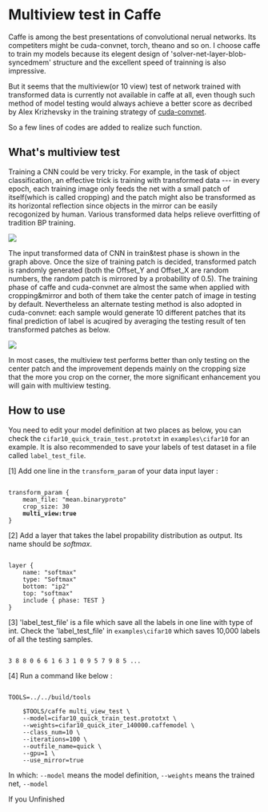 # Multiview test in Caffe

Caffe is among the best presentations of convolutional nerual networks. Its competiters might be cuda-convnet, torch, theano and so on. I choose caffe to train my models because its elegent design of 'solver-net-layer-blob-syncedmem' structure and the excellent speed of trainning is also impressive.

But it seems that the multiview(or 10 view) test of network trained with transformed data is currently not available in caffe at all, even though such method of model testing would always achieve a better score as decribed by Alex Krizhevsky in the training strategy of [cuda-convnet](https://code.google.com/p/cuda-convnet/wiki/TrainingNet).

So a few lines of codes are added to realize such function.

## What's multiview test

Training a CNN could be very tricky. For example, in the task of object classification, an effective trick is training with transformed data --- in every epoch, each training image only feeds the net with a small patch of itself(which is called cropping) and the patch might also be transformed as its horizontal reflection since objects in the mirror can be easily recogonized by human. Various transformed data helps relieve overfitting of tradition BP training.

<img src="https://raw.githubusercontent.com/AkiChen/Multiview-Caffe/master/pictures/multiview_origin_pic0.png">

The input transformed data of CNN in train&test phase is shown in the graph above. Once the size of training patch is decided, transformed patch is randomly generated (both the Offset_Y and Offset_X are random numbers, the random patch is mirrored by a probability of 0.5). The training phase of caffe and cuda-convnet are almost the same when applied with cropping&mirror and both of them take the center patch of image in testing by default. Nevertheless an alternate testing method is also adopted in cuda-convnet: each sample would generate 10 different patches that its final prediction of label is acuqired by averaging the testing result of ten transformed patches as below.

<img src="https://raw.githubusercontent.com/AkiChen/Multiview-Caffe/master/pictures/multiview_origin_pic1.png">

In most cases, the multiview test performs better than only testing on the center patch and the improvement depends mainly on the cropping size that the more you crop on the corner, the more significant enhancement you will gain with multiview testing.

## How to use

You need to edit your model definition at two places as below, you can check the `cifar10_quick_train_test.prototxt` in `examples\cifar10` for an example. It is also recommended to save your labels of test dataset in a file called `label_test_file`.

[1] Add one line in the `transform_param` of your data input layer : 

<pre><code>
transform_param { 
    mean_file: "mean.binaryproto" 
    crop_size: 30 
    <strong>multi_view:true</strong>
}
</code></pre>

[2] Add a layer that takes the label propability distribution as output. Its name should be *softmax*.

<pre><code>
layer {
    name: "softmax" 
    type: "Softmax" 
    bottom: "ip2" 
    top: "softmax" 
    include { phase: TEST } 
}
</code></pre>

[3] 'label_test_file' is a file which save all the labels in one line with type of int. Check the 'label_test_file' in `examples\cifar10` which saves 10,000 labels of all the testing samples.

<pre><code>
3 8 8 0 6 6 1 6 3 1 0 9 5 7 9 8 5 ...
</code></pre>

[4] Run a command like below : 

<pre><code>
TOOLS=../../build/tools

    $TOOLS/caffe multi_view_test \
    --model=cifar10_quick_train_test.prototxt \
    --weights=cifar10_quick_iter_140000.caffemodel \
    --class_num=10 \
    --iterations=100 \
    --outfile_name=quick \
    --gpu=1 \
    --use_mirror=true
</code></pre>
In which: `--model` means the model definition, `--weights` means the trained net, `--model` 

If you
Unfinished






